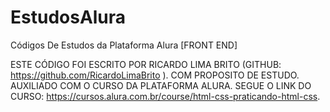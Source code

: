# EstudosAlura
Códigos De Estudos da Plataforma Alura [FRONT END]

ESTE CÓDIGO FOI ESCRITO POR RICARDO LIMA BRITO (GITHUB: https://github.com/RicardoLimaBrito ).
COM PROPOSITO DE ESTUDO.
AUXILIADO COM O CURSO DA PLATAFORMA ALURA.
SEGUE O LINK DO CURSO: https://cursos.alura.com.br/course/html-css-praticando-html-css.
